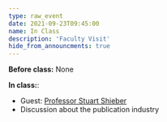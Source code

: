 ```yaml
---
type: raw_event
date: 2021-09-23T09:45:00
name: In Class
description: 'Faculty Visit'
hide_from_announcments: true
---
```


**Before class:** None

**In class:**:
* Guest: [Professor Stuart Shieber](http://www.eecs.harvard.edu/shieber/)
* Discussion about the publication industry 
